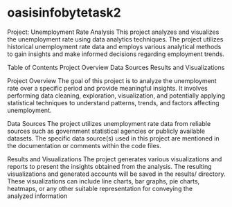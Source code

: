 # oasisinfobytetask2
Project: Unemployment Rate Analysis
This project analyzes and visualizes the unemployment rate using data analytics techniques. The project utilizes historical unemployment rate data and employs various analytical methods to gain insights and make informed decisions regarding employment trends.

Table of Contents
Project Overview
Data Sources
Results and Visualizations

Project Overview
The goal of this project is to analyze the unemployment rate over a specific period and provide meaningful insights. It involves performing data cleaning, exploration, visualization, and potentially applying statistical techniques to understand patterns, trends, and factors affecting unemployment.

Data Sources
The project utilizes unemployment rate data from reliable sources such as government statistical agencies or publicly available datasets. The specific data source(s) used in this project are mentioned in the documentation or comments within the code files.

Results and Visualizations
The project generates various visualizations and reports to present the insights obtained from the analysis. The resulting visualizations and generated accounts will be saved in the results/ directory. These visualizations can include line charts, bar graphs, pie charts, heatmaps, or any other suitable representation for conveying the analyzed information
